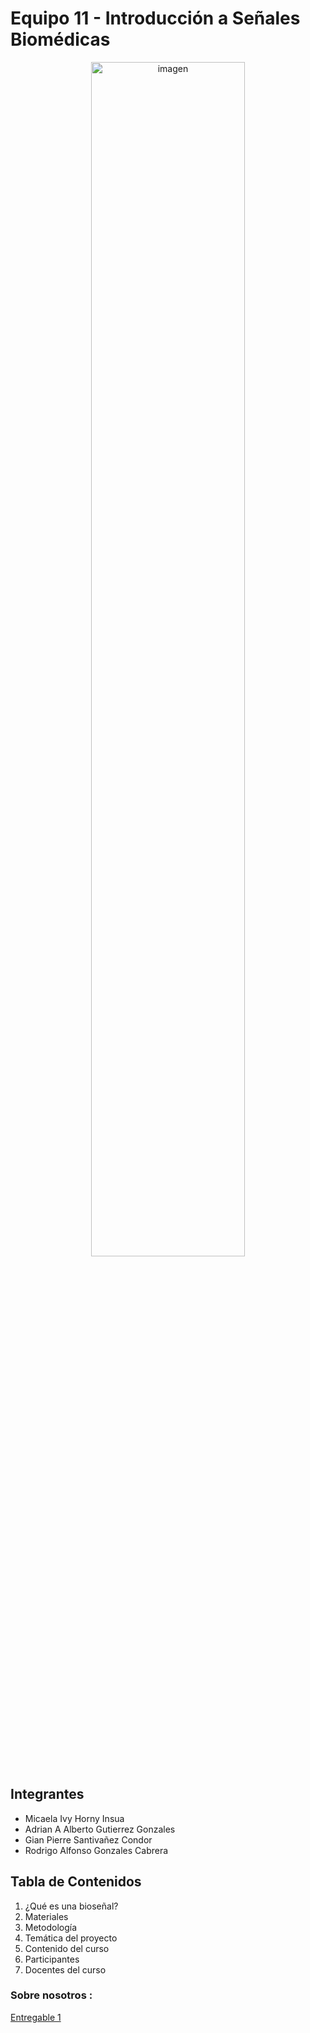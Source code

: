 # Equipo 11 - Introducción a Señales Biomédicas
<p align="center">
<img src="Software\electrocardiografo-reposo-paciente.avif" alt="imagen" width="70%">

## Integrantes
- Micaela Ivy Horny Insua
- Adrian A Alberto Gutierrez Gonzales
- Gian Pierre Santivañez Condor
- Rodrigo Alfonso Gonzales Cabrera

## Tabla de Contenidos
1. ¿Qué es una bioseñal?
2. Materiales
3. Metodología
4. Temática del proyecto
5. Contenido del curso
6. Participantes
7. Docentes del curso

### Sobre nosotros :
[Entregable 1](https://github.com/adri201022/ISB-Grupo-11/blob/main/Documentaci%C3%B3n/Laboratorios/L1_Sobre%20nosotros/Sobre%20Nosotros.md)